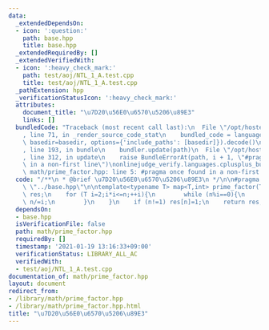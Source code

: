 ```yaml
---
data:
  _extendedDependsOn:
  - icon: ':question:'
    path: base.hpp
    title: base.hpp
  _extendedRequiredBy: []
  _extendedVerifiedWith:
  - icon: ':heavy_check_mark:'
    path: test/aoj/NTL_1_A.test.cpp
    title: test/aoj/NTL_1_A.test.cpp
  _pathExtension: hpp
  _verificationStatusIcon: ':heavy_check_mark:'
  attributes:
    document_title: "\u7D20\u56E0\u6570\u5206\u89E3"
    links: []
  bundledCode: "Traceback (most recent call last):\n  File \"/opt/hostedtoolcache/Python/3.9.1/x64/lib/python3.9/site-packages/onlinejudge_verify/documentation/build.py\"\
    , line 71, in _render_source_code_stat\n    bundled_code = language.bundle(stat.path,\
    \ basedir=basedir, options={'include_paths': [basedir]}).decode()\n  File \"/opt/hostedtoolcache/Python/3.9.1/x64/lib/python3.9/site-packages/onlinejudge_verify/languages/cplusplus.py\"\
    , line 193, in bundle\n    bundler.update(path)\n  File \"/opt/hostedtoolcache/Python/3.9.1/x64/lib/python3.9/site-packages/onlinejudge_verify/languages/cplusplus_bundle.py\"\
    , line 312, in update\n    raise BundleErrorAt(path, i + 1, \"#pragma once found\
    \ in a non-first line\")\nonlinejudge_verify.languages.cplusplus_bundle.BundleErrorAt:\
    \ math/prime_factor.hpp: line 5: #pragma once found in a non-first line\n"
  code: "/**\n * @brief \u7D20\u56E0\u6570\u5206\u89E3\n */\n\n#pragma once\n\n#include\
    \ \"../base.hpp\"\n\ntemplate<typename T> map<T,int> prime_factor(T n){\n    map<T,int>\
    \ res;\n    for (T i=2;i*i<=n;++i){\n        while (n%i==0){\n            ++res[i];\
    \ n/=i;\n        }\n    }\n    if (n!=1) res[n]=1;\n    return res;\n}"
  dependsOn:
  - base.hpp
  isVerificationFile: false
  path: math/prime_factor.hpp
  requiredBy: []
  timestamp: '2021-01-19 13:16:33+09:00'
  verificationStatus: LIBRARY_ALL_AC
  verifiedWith:
  - test/aoj/NTL_1_A.test.cpp
documentation_of: math/prime_factor.hpp
layout: document
redirect_from:
- /library/math/prime_factor.hpp
- /library/math/prime_factor.hpp.html
title: "\u7D20\u56E0\u6570\u5206\u89E3"
---
```

